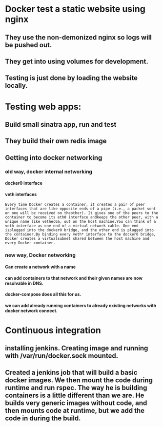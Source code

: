 # Docker test a static website using nginx
## They use the non-demonized nginx so logs will be pushed out.
## They get into using volumes for development.
## Testing is just done by loading the website locally.

# Testing web apps:
## Build small sinatra app, run and test
## They build their own redis image
    
## Getting into docker networking
### old way, docker internal networking
#### docker0 interface
#### veth interfaces

```
Every time Docker creates a container, it creates a pair of peer interfaces that are like opposite ends of a pipe (i.e., a packet sent on one will be received on theother). It gives one of the peers to the container to become its eth0 interface andkeeps the other peer, with a unique name like vethec6a, out on the host machine.You can think of a veth interface as one end of a virtual network cable. One end isplugged into the docker0 bridge, and the other end is plugged into the container.By binding every veth* interface to the docker0 bridge, Docker creates a virtualsubnet shared between the host machine and every Docker container.
```
### new way, Docker networking
#### Can create a network with a name
#### can add containers to that network and their given names are now resolvable in DNS.
#### docker-compose does all this for us.
####  we can add already running containers to already existing networks with docker network connect.

# Continuous integration
## installing jenkins.  Creating image and running with /var/run/docker.sock mounted.
## Created a jenkins job that will build a basic docker images.  We then mount the code during runtime and run rspec.  The way he is building containers is a little different than we are.  He builds very generic images without code, and then mounts code at runtime, but we add the code in during the build.
